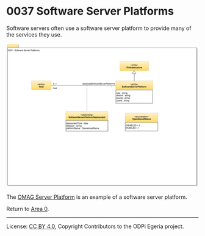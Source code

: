 <!-- SPDX-License-Identifier: CC-BY-4.0 -->
<!-- Copyright Contributors to the ODPi Egeria project. -->

# 0037 Software Server Platforms

Software servers often use a software server platform to provide many of the services they use.

![UML](0037-Software-Server-Platforms.png)


The [OMAG Server Platform](../omag-server) is an example of a software server
platform.

Return to [Area 0](Area-0-models.md).

----
License: [CC BY 4.0](https://creativecommons.org/licenses/by/4.0/),
Copyright Contributors to the ODPi Egeria project.